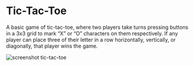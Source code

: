 # Tic-Tac-Toe

A basic game of tic-tac-toe, where two players take turns pressing buttons in a 3x3 grid to mark “X” or “O” characters on them respectively. 
If any player can place three of their letter in a row horizontally, vertically, or diagonally, that player wins the game. 

![screenshot tic-tac-toe](https://user-images.githubusercontent.com/43133057/48257233-35535c80-e412-11e8-97f0-eb71c81ccfaa.png)
